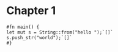 # Chapter 1

```aquascope,interpreter
#fn main() {
let mut s = String::from("hello ");`[]`
s.push_str("world");`[]`
#}
```
